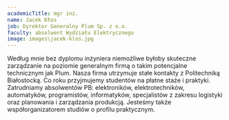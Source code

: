 ```yaml
---
academicTitle: mgr inż.
name: Jacek Kłos
job: Dyrektor Generalny Plum Sp. z o.o.
faculty: absolwent Wydziału Elektrycznego
image: images\jacek-klos.jpg
---
```


Według mnie bez dyplomu inżyniera niemożliwe byłoby skuteczne zarządzanie na poziomie generalnym firmą o takim potencjalne technicznym jak Plum. Nasza firma utrzymuje stałe kontakty z Politechniką Białostocką. Co roku przyjmujemy studentów na płatne staże i praktyki. Zatrudniamy absolwentów PB: elektroników, elektrotechników, automatyków, programistów, informatyków, specjalistów z zakresu logistyki oraz planowania i zarządzania produkcją. Jesteśmy także współorganizatorem studiów o profilu praktycznym.
